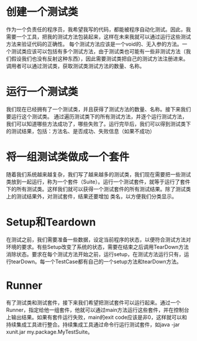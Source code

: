 # 创建一个测试类
作为一个负责任的程序员，我希望我写的代码，都能被程序自动化测试。因此，我需要一个工具，把我的测试方法包装起来，这样在未来我就可以通过运行这些测试方法来验证代码的正确性。
每个测试方法应该是一个void的、无入参的方法。一个测试类应该可以包括有多个测试方法，由于测试类也可能有一些非测试方法（我们假设我们也没有反射这种东西），因此需要测试类把自己的测试方法注册进来。调用者可以通过测试类，获取测试类测试方法的数量、名称。

# 运行一个测试类
我们现在已经拥有了一个测试类，并且获得了测试方法的数量、名称。接下来我们要运行这个测试类。
通过遍历测试类下的所有测试方法，并逐个运行测试方法，我们可以知道哪些方法成功了，哪些失败了。运行完毕后，我们可以得到测试类下的测试结果，包括：方法名、是否成功、失败信息（如果不成功）

# 将一组测试类做成一个套件
随着我们系统越来越复杂，我们写了越来越多的测试类，我们现在需要把一些测试类放到一起运行，称为一个套件（Suite）。运行一个测试套件，就等于运行了套件下的所有测试类。这样我们就可以获得一个测试套件的所有测试结果。除了测试类上的测试结果外，对测试套件，结果还要增加 类名，以方便我们分类显示。

# Setup和Teardown
在测试之前，我们需要准备一些数据，设定当前程序的状态，以便符合测试方法对环境的要求。有些Setup改变了系统的状态，需要在结束之后调用TearDown方法消除状态。要求在每个测试方法开始之前，运行setup，在测试方法运行只有，运行tearDown。每一个TestCase都有自己的一个setup方法和tearDown方法。

# Runner

有了测试类和测试套件，接下来我们希望把测试套件可以运行起来。通过一个Runner，指定给他一组套件，他就可以通过main方法运行这些套件，并在控制台上输出结果。如果有套件运行失败，main的exit code应该是非0，这样就可以和持续集成工具进行整合。持续集成工具通过命令行运行测试套件，如java -jar xunit.jar my.package.MyTestSuite。
